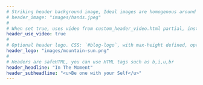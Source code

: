 ```yaml
---
# Striking header background image, Ideal images are homogenous around the centre and contrasting to the text. Non-ideal images can use `title_guard`
# header_image: "images/hands.jpeg"
#
# When set true, uses video from custom_header_video.html partial, instead of header_image
header_use_video: true
#
# Optional header logo. CSS: `#blog-logo`, with max-height defined, optimize to prevent scaling
header_logo: "images/mountain-sun.png"
#
# Headers are safeHTML, you can use HTML tags such as b,i,u,br
header_headline: "In The Moment"
header_subheadline: "<u>Be one with your Self</u>"
---
```


